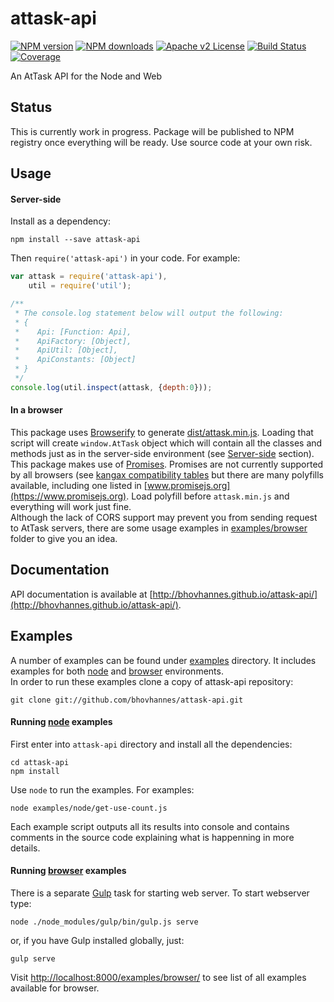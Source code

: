 # attask-api
[![NPM version][npm-version-image]][npm-url] [![NPM downloads][npm-downloads-image]][npm-url] [![Apache v2 License][license-image]][license-url] [![Build Status][travis-image]][travis-url] [![Coverage][coveralls-image]][coveralls-url]

An AtTask API for the Node and Web


## Status

This is currently work in progress. Package will be published to NPM registry once everything will be ready. Use source code at your own risk.


## Usage

#### Server-side

Install as a dependency:
	
    npm install --save attask-api
	
Then `require('attask-api')` in your code. For example:
```javascript
var attask = require('attask-api'),
	util = require('util');

/**
 * The console.log statement below will output the following:
 * { 
 *    Api: [Function: Api],
 *    ApiFactory: [Object],
 *    ApiUtil: [Object],
 *    ApiConstants: [Object] 
 * }
 */
console.log(util.inspect(attask, {depth:0})); 
```

#### In a browser

This package uses [Browserify](http://browserify.org) to generate [dist/attask.min.js](dist/attask.min.js). Loading that script will create `window.AtTask` object which will contain all the classes and methods just as in the server-side environment (see [Server-side](#server-side) section).
This package makes use of [Promises](https://www.promisejs.org). Promises are not currently supported by all browsers (see [kangax compatibility tables](http://kangax.github.io/compat-table/es6/#Promise) but there are many polyfills available, including one listed in [www.promisejs.org](https://www.promisejs.org). Load polyfill before `attask.min.js` and everything will work just fine.  
Although the lack of CORS support may prevent you from sending request to AtTask servers, there are some usage examples in [examples/browser](examples/browser) folder to give you an idea.


## Documentation

API documentation is available at [http://bhovhannes.github.io/attask-api/](http://bhovhannes.github.io/attask-api/).


## Examples

A number of examples can be found under [examples](examples) directory. It includes examples for both [node](examples/node) and [browser](examples/browser) environments.  
In order to run these examples clone a copy of attask-api repository:

    git clone git://github.com/bhovhannes/attask-api.git

#### Running [node](examples/node) examples

First enter into `attask-api` directory and install all the dependencies:

    cd attask-api
    npm install

Use `node` to run the examples. For examples:

    node examples/node/get-use-count.js

Each example script outputs all its results into console and contains comments in the source code explaining what is happenning in more details.

#### Running [browser](examples/browser) examples

There is a separate [Gulp](http://gulpjs.com) task for starting web server.
To start webserver type:

    node ./node_modules/gulp/bin/gulp.js serve

or, if you have Gulp installed globally, just:

    gulp serve

Visit [http://localhost:8000/examples/browser/](http://localhost:8000/examples/browser/) to see list of all examples available for browser.


[license-image]: http://img.shields.io/badge/license-APv2-blue.svg?style=flat
[license-url]: LICENSE

[npm-url]: https://www.npmjs.org/package/attask-api
[npm-version-image]: https://img.shields.io/npm/v/attask-api.svg?style=flat
[npm-downloads-image]: https://img.shields.io/npm/dm/attask-api.svg?style=flat

[travis-url]: https://travis-ci.org/bhovhannes/attask-api
[travis-image]: https://img.shields.io/travis/bhovhannes/attask-api.svg?style=flat

[coveralls-url]: https://coveralls.io/r/bhovhannes/attask-api
[coveralls-image]: https://img.shields.io/coveralls/bhovhannes/attask-api.svg?style=flat
